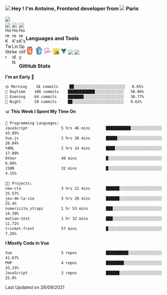 ### <img src="https://media.giphy.com/media/hvRJCLFzcasrR4ia7z/giphy.gif" height="19px"> Hey ! I'm Antoine, Frontend developer from <img src="https://user-images.githubusercontent.com/45999037/109720557-8a4eaa00-7baa-11eb-8992-25452bd80e76.png" width="18px"/> Paris

<img src="https://media.giphy.com/media/UtEM6J85KZUgJhFUNs/giphy.gif" height="150px">

<div>
  <a href="https://twitter.com/HoreK0">
    <img align="left" alt="HoreK Twitter" width="22px" src="https://raw.githubusercontent.com/peterthehan/peterthehan/master/assets/twitter.svg" />
  </a>
  <a href="https://www.linkedin.com/in/antoine-lelong-510027199">
    <img align="left" alt="HoreK's LinkedIN" width="22px" src="https://raw.githubusercontent.com/peterthehan/peterthehan/master/assets/linkedin.svg" />
  </a>
  <a href="https://open.spotify.com/user/azenoxe">
    <img align="left" alt="HoreK's Spotify" width="22px" src="https://raw.githubusercontent.com/peterthehan/peterthehan/master/assets/spotify.svg" />
  </a>
</div>

<br />

### Languages and Tools

<p>
  <img height="25" src="https://raw.githubusercontent.com/github/explore/80688e429a7d4ef2fca1e82350fe8e3517d3494d/topics/html/html.png">
  <img height="25" src="https://raw.githubusercontent.com/github/explore/80688e429a7d4ef2fca1e82350fe8e3517d3494d/topics/css/css.png">
  <img height="25" src="https://raw.githubusercontent.com/github/explore/80688e429a7d4ef2fca1e82350fe8e3517d3494d/topics/sass/sass.png">
  <img height="20" src="https://raw.githubusercontent.com/github/explore/80688e429a7d4ef2fca1e82350fe8e3517d3494d/topics/javascript/javascript.png">
  <img height="20" src="https://raw.githubusercontent.com/github/explore/80688e429a7d4ef2fca1e82350fe8e3517d3494d/topics/vue/vue.png">
  <img height="20" src="https://github.com/nuxt/nuxt.js/blob/dev/.github/nuxt.png">
  <img height="20" src="https://camo.githubusercontent.com/61e102d7c605ff91efedb9d7e47c1c4a07cef59d3e1da202fd74f4772122ca4e/68747470733a2f2f766974656a732e6465762f6c6f676f2e737667">
</p>

### GitHub Stats

<!--START_SECTION:waka-->
**I'm an Early 🐤** 

```text
🌞 Morning    18 commits     ██░░░░░░░░░░░░░░░░░░░░░░░   8.65% 
🌆 Daytime    106 commits    ████████████░░░░░░░░░░░░░   50.96% 
🌃 Evening    64 commits     ███████░░░░░░░░░░░░░░░░░░   30.77% 
🌙 Night      20 commits     ██░░░░░░░░░░░░░░░░░░░░░░░   9.62%

```


📊 **This Week I Spent My Time On** 

```text
💬 Programming Languages: 
JavaScript               5 hrs 46 mins       ███████████░░░░░░░░░░░░░░   43.85% 
Vue.js                   2 hrs 38 mins       █████░░░░░░░░░░░░░░░░░░░░   20.04% 
YAML                     2 hrs 14 mins       ████░░░░░░░░░░░░░░░░░░░░░   17.09% 
Other                    48 mins             █░░░░░░░░░░░░░░░░░░░░░░░░   6.08% 
JSON                     32 mins             █░░░░░░░░░░░░░░░░░░░░░░░░   4.15%

🐱‍💻 Projects: 
new-cta                  3 hrs 21 mins       ██████░░░░░░░░░░░░░░░░░░░   25.57% 
jeu-de-la-vie            3 hrs 20 mins       ██████░░░░░░░░░░░░░░░░░░░   25.4% 
numericite_strapi        1 hr 53 mins        ███░░░░░░░░░░░░░░░░░░░░░░   14.39% 
motion-test              1 hr 32 mins        ███░░░░░░░░░░░░░░░░░░░░░░   11.71% 
trinket-front            57 mins             █░░░░░░░░░░░░░░░░░░░░░░░░   7.26%

```

**I Mostly Code in Vue** 

```text
Vue                      5 repos             ██████████░░░░░░░░░░░░░░░   41.67% 
PHP                      4 repos             ████████░░░░░░░░░░░░░░░░░   33.33% 
JavaScript               3 repos             ██████░░░░░░░░░░░░░░░░░░░   25.0%

```



 Last Updated on 28/09/2021
<!--END_SECTION:waka-->
